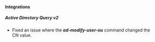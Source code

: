 
#### Integrations

##### Active Directory Query v2

- Fixed an issue where the ***ad-modify-user-ou*** command changed the CN value.